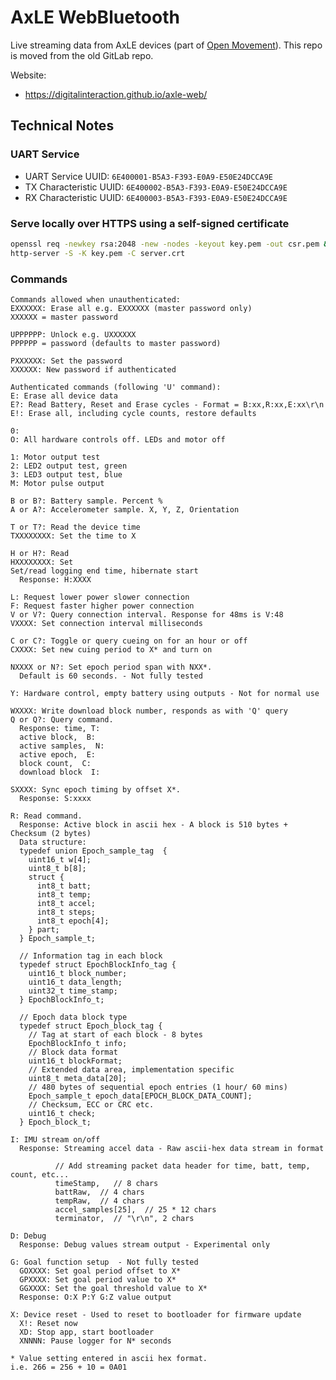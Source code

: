 # AxLE WebBluetooth

Live streaming data from AxLE devices (part of [Open Movement](https://openmovement.dev)).  This repo is moved from the old GitLab repo.

Website:

* https://digitalinteraction.github.io/axle-web/


## Technical Notes

### UART Service

* UART Service UUID: `6E400001-B5A3-F393-E0A9-E50E24DCCA9E`
* TX Characteristic UUID: `6E400002-B5A3-F393-E0A9-E50E24DCCA9E`
* RX Characteristic UUID: `6E400003-B5A3-F393-E0A9-E50E24DCCA9E`

### Serve locally over HTTPS using a self-signed certificate

```bash
openssl req -newkey rsa:2048 -new -nodes -keyout key.pem -out csr.pem && openssl x509 -req -days 365 -in csr.pem -signkey key.pem -out server.crt
http-server -S -K key.pem -C server.crt
```

<!--
### Dokku (configured for use on Open Lab internal servers)

```bash
#dokku config:set axle-web CUSTOM_DOMAIN=axle-web.openlab.ncl.ac.uk
git push dokku master
```

Web: (https://axle-web.openlab.ncl.ac.uk)[https://axle-web.openlab.ncl.ac.uk] or (https://openlab.ncl.ac.uk/dokku/axle-web/)[https://openlab.ncl.ac.uk/dokku/axle-web/]
-->


### Commands

```
Commands allowed when unauthenticated:
EXXXXXX: Erase all e.g. EXXXXXX (master password only)
XXXXXX = master password

UPPPPPP: Unlock e.g. UXXXXXX 
PPPPPP = password (defaults to master password)

PXXXXXX: Set the password
XXXXXX: New password if authenticated

Authenticated commands (following 'U' command):
E: Erase all device data
E?: Read Battery, Reset and Erase cycles - Format = B:xx,R:xx,E:xx\r\n
E!: Erase all, including cycle counts, restore defaults

0:
O: All hardware controls off. LEDs and motor off

1: Motor output test
2: LED2 output test, green
3: LED3 output test, blue
M: Motor pulse output

B or B?: Battery sample. Percent %
A or A?: Accelerometer sample. X, Y, Z, Orientation

T or T?: Read the device time
TXXXXXXXX: Set the time to X

H or H?: Read
HXXXXXXXX: Set
Set/read logging end time, hibernate start
  Response: H:XXXX

L: Request lower power slower connection
F: Request faster higher power connection
V or V?: Query connection interval. Response for 48ms is V:48
VXXXX: Set connection interval milliseconds

C or C?: Toggle or query cueing on for an hour or off
CXXXX: Set new cuing period to X* and turn on

NXXXX or N?: Set epoch period span with NXX*. 
  Default is 60 seconds. - Not fully tested

Y: Hardware control, empty battery using outputs - Not for normal use

WXXXX: Write download block number, responds as with 'Q' query
Q or Q?: Query command. 
  Response: time, T:
  active block,  B:
  active samples,  N:
  active epoch,  E:
  block count,  C:
  download block  I:
  
SXXXX: Sync epoch timing by offset X*. 
  Response: S:xxxx
  
R: Read command. 
  Response: Active block in ascii hex - A block is 510 bytes + Checksum (2 bytes)
  Data structure:
  typedef union Epoch_sample_tag  {
    uint16_t w[4];
    uint8_t b[8];
    struct {
      int8_t batt;
      int8_t temp;
      int8_t accel;
      int8_t steps;
      int8_t epoch[4];
    } part;
  } Epoch_sample_t;

  // Information tag in each block
  typedef struct EpochBlockInfo_tag {
    uint16_t block_number;
    uint16_t data_length;
    uint32_t time_stamp;  
  } EpochBlockInfo_t;

  // Epoch data block type
  typedef struct Epoch_block_tag {
    // Tag at start of each block - 8 bytes
    EpochBlockInfo_t info;  
    // Block data format
    uint16_t blockFormat;
    // Extended data area, implementation specific
    uint8_t meta_data[20]; 
    // 480 bytes of sequential epoch entries (1 hour/ 60 mins)
    Epoch_sample_t epoch_data[EPOCH_BLOCK_DATA_COUNT];
    // Checksum, ECC or CRC etc.
    uint16_t check;
  } Epoch_block_t;

I: IMU stream on/off
  Response: Streaming accel data - Raw ascii-hex data stream in format

          // Add streaming packet data header for time, batt, temp, count, etc... 
          timeStamp,   // 8 chars
          battRaw,  // 4 chars
          tempRaw,  // 4 chars
          accel_samples[25],  // 25 * 12 chars
          terminator,  // "\r\n", 2 chars
          
D: Debug
  Response: Debug values stream output - Experimental only
  
G: Goal function setup  - Not fully tested
  GOXXXX: Set goal period offset to X*
  GPXXXX: Set goal period value to X*
  GGXXXX: Set the goal threshold value to X*
  Response: O:X P:Y G:Z value output
  
X: Device reset - Used to reset to bootloader for firmware update
  X!: Reset now
  XD: Stop app, start bootloader
  XNNNN: Pause logger for N* seconds
  
* Value setting entered in ascii hex format. 
i.e. 266 = 256 + 10 = 0A01
```


